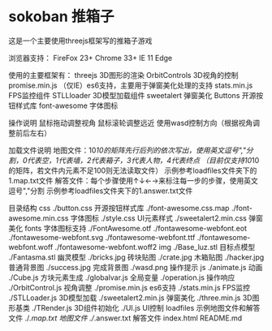 # sokoban 推箱子
这是一个主要使用threejs框架写的推箱子游戏

浏览器支持：
FireFox 23+
Chrome 33+
IE 11
Edge

使用的主要框架有：
threejs 3D图形的渲染
OrbitControls 3D视角的控制
promise.min.js （仅IE）es6支持，主要用于弹窗美化处理的支持
stats.min.js FPS监控组件
STLLloader 3D模型加载组件
sweetalert 弹窗美化
Buttons 开源按钮样式库
font-awesome 字体图标

操作说明
鼠标拖动调整视角
鼠标滚轮调整远近
使用wasd控制方向（根据视角调整前后左右）

加载文件说明
地图文件：10*10的矩阵先行后列的依次写出，使用英文逗号","分割，0代表空，1代表墙，2代表箱子，3代表人物，4代表终点
（目前仅支持10*10的矩阵，若文件内元素不足100则无法读取文件）
示例参考loadfiles文件夹下的1.map.txt文件
解答文件：每个步骤使用↑↓←→来标注每一步的步骤，使用英文逗号","分割
示例参考loadfiles文件夹下的1.answer.txt文件

目录结构
css
./button.css 开源按钮样式库
./font-awesome.css.map
./font-awesome.min.css 字体图标
./style.css UI元素样式
./sweetalert2.min.css 弹窗美化
fonts 字体图标支持
./FontAwesome.otf
./fontawesome-webfont.eot
./fontawesome-webfont.svg
./fontawesome-webfont.ttf
./fontawesome-webfont.woff
./fontawesome-webfont.woff2
img
./Base_luz.stl 目标点模型
./Fantasma.stl 幽灵模型
./bricks.jpg 砖块贴图
./crate.jpg 木箱贴图
./hacker.jpg 普通背景图
./success.jpg 完成背景图
./wasd.png 操作提示
js
./animate.js 动画
./Cube.js 方块元素生成
./globalvar.js 全局变量
./operation.js 操作响应
./OrbitControl.js 视角调整
./promise.min.js es6支持
./stats.min.js FPS监控
./STLLoader.js 3D模型加载
./sweetalert2.min.js 弹窗美化
./three.min.js 3D图形基类
./TRender.js 3D组件初始化
./UI.js UI控制
loadfiles 示例地图文件和解答文件
./*.map.txt 地图文件
./*.answer.txt 解答文件
index.html
README.md